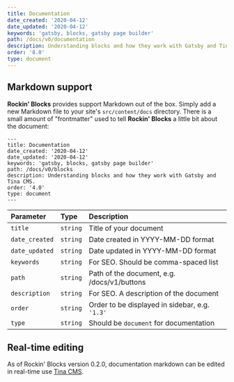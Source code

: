 ```yaml
---
title: Documentation
date_created: '2020-04-12'
date_updated: '2020-04-12'
keywords: 'gatsby, blocks, gatsby page builder'
path: /docs/v0/documentation
description: Understanding blocks and how they work with Gatsby and Tina CMS.
order: '8.0'
type: document
---
```


## Markdown support

**Rockin' Blocks** provides support Markdown out of the box. Simply add a new Markdown file to your site's `src/content/docs` directory. There is a small amount of "frontmatter" used to tell **Rockin' Blocks** a little bit about the document:

```
---
title: Documentation
date_created: '2020-04-12'
date_updated: '2020-04-12'
keywords: 'gatsby, blocks, gatsby page builder'
path: /docs/v0/blocks
description: Understanding blocks and how they work with Gatsby and Tina CMS.
order: '4.0'
type: document
---

```

| Parameter      | Type     | Description                                    |
| :------------- | :------- | :--------------------------------------------- |
| `title`        | `string` | Title of your document                         |
| `date_created` | `string` | Date created in YYYY-MM-DD format              |
| `date_updated` | `string` | Date updated in YYYY-MM-DD format              |
| `keywords`     | `string` | For SEO. Should be comma-spaced list           |
| `path`         | `string` | Path of the document, e.g. /docs/v1/buttons    |
| `description`  | `string` | For SEO. A description of the document         |
| `order`        | `string` | Order to be displayed in sidebar, e.g. `'1.3'` |
| `type`         | `string` | Should be `document` for documentation         |

## Real-time editing

As of Rockin' Blocks version 0.2.0, documentation markdown can be edited in real-time use [Tina CMS](https://tina.io).